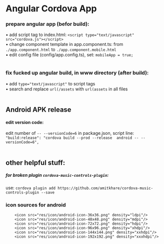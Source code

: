 # Angular Cordova App
### prepare angular app (befor build):
   • add script tag to index.html: `<script type="text/javascript" src="cordova.js"></script>` <br>
   • change component template in app.component.ts: from `./app.component.html`  to `./app.component.mobile.html` <br>
   • edit config file (config/app.config.ts), set: `mobileApp = true;`  <br><br>
### fix fucked up angular build, in www directory (after build):
• add `type="text/javascript"` to script tags <br>
• search and replace `url(/assets` with `url(assets` in all files
<br>
<br>
## Android APK release 
#### edit version code:
edit number of `-- --versionCode=6` in package.json, script line: <br>`"build:release": "cordova build --prod --release  android -- --versionCode=6",`
<br>
<br>
## other helpful stuff:
##### for broken plugin `cordova-music-controls-plugin`:
use: `cordova plugin add https://github.com/amitkhare/cordova-music-controls-plugin --save`

### icon sources for android
```
    <icon src="res/icon/android-icon-36x36.png" density="ldpi"/>
    <icon src="res/icon/android-icon-48x48.png" density="mdpi"/>
    <icon src="res/icon/android-icon-72x72.png" density="hdpi"/>
    <icon src="res/icon/android-icon-96x96.png" density="xhdpi"/>
    <icon src="res/icon/android-icon-144x144.png" density="xxhdpi"/>
    <icon src="res/icon/android-icon-192x192.png" density="xxxhdpi"/>
```
